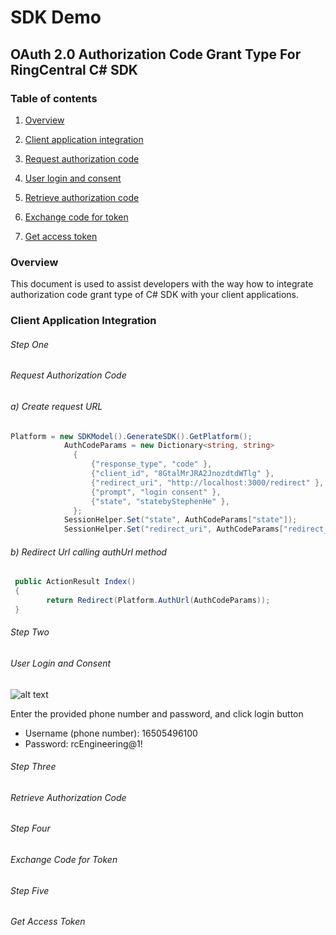 #  SDK Demo

## OAuth 2.0 Authorization Code Grant Type For RingCentral C# SDK 

### Table of contents

1. [Overview](#overview)

2. [Client application integration](#client-application-integration)
  1. [Request authorization code](#request-authorization-code)
  2. [User login and consent](#user-login-and-consent)
  3. [Retrieve authorization code](#retrieve-authorization-code)
  4. [Exchange code for token](#exchange-code-for-token)
  5. [Get access token](#get-access-token)


### Overview
This document is used to assist developers with the way how to integrate authorization code grant type of C# SDK with your client applications.

### Client Application Integration

###### Step One
###### Request Authorization Code
###### a)	Create request URL 
```cs
Platform = new SDKModel().GenerateSDK().GetPlatform();
            AuthCodeParams = new Dictionary<string, string>
              {
                  {"response_type", "code" },
                  {"client_id", "8GtalMrJRA2JnozdtdWTlg" }, 
                  {"redirect_uri", "http://localhost:3000/redirect" }, 
                  {"prompt", "login consent" }, 
                  {"state", "statebyStephenHe" },
              };
            SessionHelper.Set("state", AuthCodeParams["state"]);
            SessionHelper.Set("redirect_uri", AuthCodeParams["redirect_uri"]);

```


###### b)	Redirect Url calling authUrl method
```cs
 public ActionResult Index()
 {
        return Redirect(Platform.AuthUrl(AuthCodeParams));
 }

```


###### Step Two
###### User Login and Consent
![alt text](http://ringcentral.github.io/images/rng_3leg-oauth_side-by-side_640x551.png "3-legged OAuth")

Enter the provided phone number and password, and click login button
- Username (phone number): 16505496100
- Password: rcEngineering@1!


###### Step Three
###### Retrieve Authorization Code

###### Step Four
###### Exchange Code for Token

###### Step Five
###### Get Access Token

